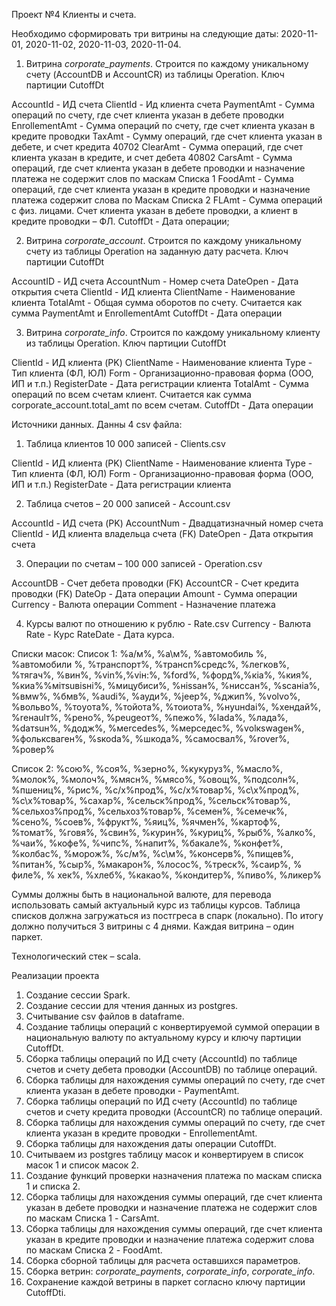 Проект №4 Клиенты и счета.

Необходимо сформировать три витрины на следующие даты: 2020-11-01, 2020-11-02, 2020-11-03, 2020-11-04.

1. Витрина _corporate_payments_.
 Строится по каждому уникальному счету (AccountDB  и AccountCR) из таблицы Operation. Ключ партиции CutoffDt

AccountId - ИД счета
ClientId - Ид клиента счета
PaymentAmt - Сумма операций по счету, где счет клиента указан в дебете проводки
EnrollementAmt - Сумма операций по счету, где счет клиента указан в  кредите проводки
TaxAmt - Сумму операций, где счет клиента указан в дебете, и счет кредита 40702
ClearAmt - Сумма операций, где счет клиента указан в кредите, и счет дебета 40802
CarsAmt - Сумма операций, где счет клиента указан в дебете проводки и назначение платежа не содержит слов по маскам Списка 1
FoodAmt - Сумма операций, где счет клиента указан в кредите проводки и назначение платежа содержит слова по Маскам Списка 2
FLAmt - Сумма операций с физ. лицами. Счет клиента указан в дебете проводки, а клиент в кредите проводки – ФЛ.
CutoffDt - Дата операции;

2. Витрина _corporate_account_.
 Строится по каждому уникальному счету из таблицы Operation на заданную дату расчета. Ключ партиции CutoffDt  

AccountID - ИД счета
AccountNum - Номер счета
DateOpen - Дата открытия счета
ClientId - ИД клиента
ClientName - Наименование клиента
TotalAmt - Общая сумма оборотов по счету. Считается как сумма PaymentAmt и EnrollementAmt
CutoffDt - Дата операции      

3. Витрина _corporate_info_.
 Строится по каждому уникальному клиенту из таблицы Operation. Ключ партиции CutoffDt 

ClientId - ИД клиента (PK)
ClientName - Наименование клиента
Type - Тип клиента (ФЛ, ЮЛ)
Form - Организационно-правовая форма (ООО, ИП и т.п.)
RegisterDate - Дата регистрации клиента
TotalAmt - Сумма операций по всем счетам клиент. Считается как сумма corporate_account.total_amt по всем счетам.
CutoffDt - Дата операции

Источники данных.
Данны 4 csv файла:

1. Таблица клиентов 10 000 записей - Clients.csv

ClientId - ИД клиента (PK)
ClientName - Наименование клиента
Type - Тип клиента (ФЛ, ЮЛ)
Form - Организационно-правовая форма (ООО, ИП и т.п.)
RegisterDate - Дата регистрации клиента

2. Таблица счетов – 20 000 записей - Account.csv

AccountId - ИД  счета (PK)
AccountNum - Двадцатизначный номер счета
ClientId - ИД клиента владельца счета (FK)
DateOpen - Дата открытия счета

3. Операции по счетам – 100 000 записей - Operation.csv

AccountDB - Счет дебета проводки (FK)
AccountCR - Счет кредита проводки (FK)
DateOp - Дата операции
Amount - Сумма операции
Currency - Валюта операции
Comment - Назначение платежа

4. Курсы валют по отношению к рублю - Rate.csv
Currency - Валюта
Rate - Курс
RateDate - Дата курса.

Списки масок:
Список 1:
%а/м%, %а\м%, %автомобиль %, %автомобили %, %транспорт%, %трансп%средс%, %легков%, %тягач%, %вин%, %vin%,%viн:%, %fоrd%, %форд%,%кiа%, %кия%, %киа%%мiтsuвisнi%, %мицубиси%, %нissан%, %ниссан%, %sсанiа%, %вмw%, %бмв%, %аudi%, %ауди%, %jеер%, %джип%, %vоlvо%, %вольво%, %тоyота%, %тойота%, %тоиота%, %нyuнdаi%, %хендай%, %rенаulт%, %рено%, %реugеот%, %пежо%, %lаdа%, %лада%, %dатsuн%, %додж%, %меrсеdеs%, %мерседес%, %vоlкswаgен%, %фольксваген%, %sкоdа%, %шкода%, %самосвал%, %rover%, %ровер%

Список 2:
%сою%, %соя%, %зерно%, %кукуруз%, %масло%, %молок%, %молоч%, %мясн%, %мясо%, %овощ%, %подсолн%, %пшениц%, %рис%, %с/х%прод%, %с/х%товар%, %с\х%прод%, %с\х%товар%, %сахар%, %сельск%прод%, %сельск%товар%, %сельхоз%прод%, %сельхоз%товар%, %семен%, %семечк%, %сено%, %соев%, %фрукт%, %яиц%, %ячмен%, %картоф%, %томат%, %говя%, %свин%, %курин%, %куриц%, %рыб%, %алко%, %чаи%, %кофе%, %чипс%, %напит%, %бакале%, %конфет%, %колбас%, %морож%, %с/м%, %с\м%, %консерв%, %пищев%, %питан%, %сыр%, %макарон%, %лосос%, %треск%, %саир%, % филе%, % хек%, %хлеб%, %какао%, %кондитер%, %пиво%, %ликер%

Суммы должны быть в национальной валюте, для перевода использовать самый актуальный курс из таблицы курсов.
Таблица списков должна загружаться из постгреса в спарк (локально).
По итогу должно получиться 3 витрины с 4 днями.
Каждая витрина – один паркет.

Технологический стек – scala.

Реализации проекта

1. Создание сессии Spark.
2. Создание сессии для чтения данных из postgres.
3. Считывание csv файлов в dataframe.
4. Создание таблицы операций с конвертируемой суммой операции в национальную валюту по актуальному курсу и ключу партиции CutoffDt.
5. Сборка таблицы операций по ИД счету (AccountId) по таблице счетов и счету дебета проводки (AccountDB) по таблице операций.
6. Сборка таблицы для нахождения суммы операций по счету, где счет клиента указан в дебете проводки - PaymentAmt.
7. Сборка таблицы операций по ИД счету (AccountId) по таблице счетов и счету кредита проводки (AccountCR) по таблице операций.
8. Сборка таблицы для нахождения суммы операций по счету, где счет клиента указан в кредите проводки - EnrollementAmt.
9. Сборка таблицы для нахождения даты операции CutoffDt.
10. Считываем из postgres таблицу масок и конвертируем в список масок 1 и список масок 2.
11. Создание функций проверки назначения платежа по маскам списка 1 и списка 2.
12. Сборка таблицы для нахождения суммы операций, где счет клиента указан в дебете проводки и назначение платежа не содержит слов по маскам Списка 1 - CarsAmt.
13. Сборка таблицы для нахождения суммы операций, где счет клиента указан в кредите проводки и назначение платежа содержит слова по маскам Списка 2 - FoodAmt. 
14. Сборка сборной таблицы для расчета оставшихся параметров.
15. Сборка ветрин: _corporate_payments_, _corporate_info_, _corporate_info_.
16. Сохранениe каждой ветрины в паркет согласно ключу партиции CutoffDti.
    
